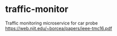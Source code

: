# traffic-monitor
Traffic monitoring microservice for car probe
https://web.njit.edu/~borcea/papers/ieee-tmc16.pdf
